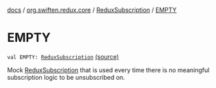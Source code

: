 [docs](../../index.md) / [org.swiften.redux.core](../index.md) / [ReduxSubscription](index.md) / [EMPTY](./-e-m-p-t-y.md)

# EMPTY

`val EMPTY: `[`ReduxSubscription`](index.md) [(source)](https://github.com/protoman92/KotlinRedux/tree/master/common/common-core/src/main/kotlin/org/swiften/redux/core/Subscription.kt#L58)

Mock [ReduxSubscription](index.md) that is used every time there is no meaningful subscription logic
to be unsubscribed on.

